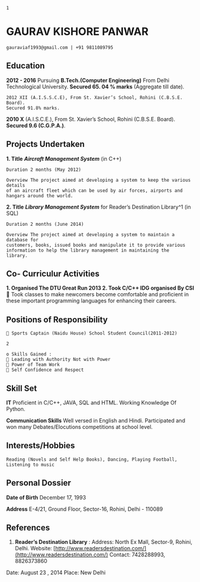 ```
1
```
# GAURAV KISHORE PANWAR

```
gauraviaf1993@gmail.com | +91 9811089795
```
## Education

**2012 - 2016** Pursuing **B.Tech.(Computer Engineering)** From Delhi Technological
University. **Secured 65. 04 % marks** (Aggregate till date).

```
2012 XII (A.I.S.S.C.E), From St. Xavier’s School, Rohini (C.B.S.E. Board).
Secured 91.8% marks.
```
**2010 X** (A.I.S.C.E.), From St. Xavier’s School, Rohini (C.B.S.E. Board).
**Secured 9.6 (C.G.P.A.)**.

## Projects Undertaken

**1. Title** **_Aircraft Management System_** (in C++)

```
Duration 2 months (May 2012)
```
```
Overview The project aimed at developing a system to keep the various details
of an aircraft fleet which can be used by air forces, airports and
hangars around the world.
```
**2. Title** **_Library Management System_**
    for Reader’s Destination Library^1 (in SQL)

```
Duration 2 months (June 2014)
```
```
Overview The project aimed at developing a system to maintain a database for
customers, books, issued books and manipulate it to provide various
information to help the library management in maintaining the
library.
```
## Co- Curriculur Activities

**1. Organised The DTU Great Run 2013
2. Took C/C++ IDG organised By CSI**
     Took classes to make newcomers become comfortable and proficient in these
       important programming languages for enhancing their careers.

## Positions of Responsibility

```
 Sports Captain (Naidu House) School Student Council(2011-2012)
```

```
2
```
```
o Skills Gained :
 Leading with Authority Not with Power
 Power of Team Work
 Self Confidence and Respect
```
## Skill Set

**IT** Proficient in C/C++, JAVA, SQL and HTML. Working Knowledge Of
Python.

**Communication Skills** Well versed in English and Hindi. Participated and won many
Debates/Elocutions competitions at school level.

## Interests/Hobbies

```
Reading (Novels and Self Help Books), Dancing, Playing Football,
Listening to music
```
## Personal Dossier

**Date of Birth** December 17, 1993

**Address** E-4/21, Ground Floor, Sector-16, Rohini, Delhi - 110089

## References

1. **Reader’s Destination Library** :
    Address: North Ex Mall, Sector-9, Rohini, Delhi.
    Website: [http://www.readersdestination.com/](http://www.readersdestination.com/)
    Contact: 7428288993, 8826373860

Date: August 23 , 2014 Place: New Delhi


